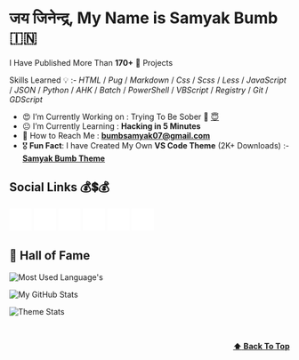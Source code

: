 <!-- :copyright: Created/Designed By Samyak Bumb -->
# जय जिनेन्द्र, **My Name is Samyak Bumb** :india:

I Have Published More Than **170+** :partying_face: Projects

<!-- Learned Languages -->
Skills Learned :bulb: :- _HTML_ / _Pug_ / _Markdown_ / _Css_ / _Scss_ / _Less_ / _JavaScript_ / _JSON_ / _Python_ / _AHK_ / _Batch_ / _PowerShell_ / _VBScript_ / _Registry_ / _Git_ / _GDScript_

<!-- About Me -->
- :heart_eyes: I’m Currently Working on : Trying To Be Sober :lotus_position: [:innocent:](https://github.com/Samyak-Bumb/Scret/blob/Samyak/abcr.txt)
- :neutral_face: I’m Currently Learning : **Hacking in 5 Minutes**
- :email: How to Reach Me : **bumbsamyak07@gmail.com**
- :medal_military: **Fun Fact**: I have Created My Own **VS Code Theme** (2K+ Downloads) :- **[Samyak Bumb Theme](https://marketplace.visualstudio.com/items?itemName=SamyakBumb.samyak "VS Code MarketPlace")**

<!-- Social Life -->
## Social Links :moneybag::heavy_dollar_sign::moneybag:

<a href="https://codepen.io/samyak-bumb"><img src="i/codepen.png" title="CodePen" height="40" width="40"></a> <a href="https://cssbattle.dev/player/samyak_bumb"><img src="i/cssbattle.png" title="CSS Battle" height="40" width="40"></a> <a href="https://github.com/samyak-bumb"><img src="i/github.png" title="GitHub" height="40" width="40"></a> <a href="https://reddit.com/user/samyakBumb"><img src="i/reddit.png" title="Reddit" height="40" width="40"></a> <a href="https://deviantart.com/ugyiubnh"><img src="i/deviantart.png" title="DevianArt" height="40" width="40"></a> <a href="https://instagram.com/samyak.bumb/"><img src="i/instagram.png" title="Instagram" height="40" width="40"></a><br>

## :crown: Hall of Fame

<!-- Most Langauge Used -->
![Most Used Language's](https://github-readme-stats.vercel.app/api/top-langs/?username=samyak-bumb&hide=html&langs_count=8&layout=compact&text_color=fefefe&hide_border=true&border_radius=24&theme=dracula)

<!-- GitHub Stats -->
![My GitHub Stats](https://github-readme-stats.vercel.app/api?username=Samyak-Bumb&hide_border=true&border_radius=24&hide=prs&show_icons=true&theme=dracula)</p>

<!-- Theme -->
![Theme Stats](https://repobeats.axiom.co/api/embed/8f3c312fc05f0f2bc8e4a12a940663018274604b.svg)

<!-- Back to Top -->
<br><p align="right"><b><a href="#">:arrow_up: Back To Top</a></b></p>
